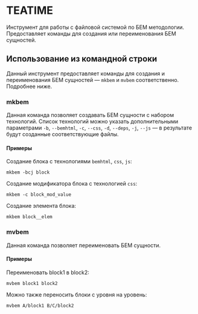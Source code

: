 # TEATIME

Инструмент для работы с файловой системой по БЕМ методологии. Предоставляет команды для создания или переименования БЕМ сущностей.

## Использование из командной строки

Данный инструмент предоставляет команды для создания и переименования БЕМ сущностей &mdash; `mkbem` и `mvbem` соответственно. Подробнее ниже.

### mkbem

Данная команда позволяет создавать БЕМ сущности с набором технологий. Список технологий можно указать дополнительными параметрами `-b`, `--bemhtml`, `-c`, `--css`, `-d`, `--deps`, `-j`, `--js` &mdash; в результате будут созданные соответствующие файлы.

#### Примеры

Создание блока с технологиями `bemhtml`, `css`, `js`:
```
mkbem -bcj block
```

Создание модификатора блока с технологией `css`:
```
mkbem -c block_mod_value
```

Создание элемента блока:
```
mkbem block__elem
```

### mvbem

Данная команда позволяет переименовать БЕМ сущности.

#### Примеры

Переименовать block1 в block2:
```
mvbem block1 block2
```

Можно также переносить блоки с уровня на уровень:
```
mvbem A/block1 B/C/block2
```
